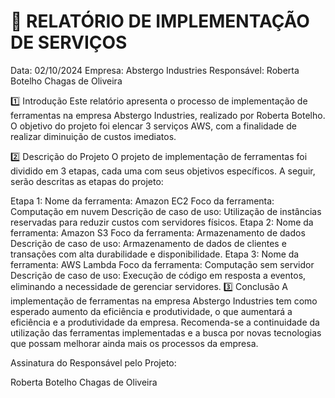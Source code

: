 # 📝 RELATÓRIO DE IMPLEMENTAÇÃO DE SERVIÇOS
Data: 02/10/2024
Empresa: Abstergo Industries
Responsável: Roberta Botelho Chagas de Oliveira

1️⃣ Introdução
Este relatório apresenta o processo de implementação de ferramentas na empresa Abstergo Industries, realizado por Roberta Botelho. O objetivo do projeto foi elencar 3 serviços AWS, com a finalidade de realizar diminuição de custos imediatos.

2️⃣ Descrição do Projeto
O projeto de implementação de ferramentas foi dividido em 3 etapas, cada uma com seus objetivos específicos. A seguir, serão descritas as etapas do projeto:

Etapa 1:
Nome da ferramenta: Amazon EC2
Foco da ferramenta: Computação em nuvem
Descrição de caso de uso: Utilização de instâncias reservadas para reduzir custos com servidores físicos.
Etapa 2:
Nome da ferramenta: Amazon S3
Foco da ferramenta: Armazenamento de dados
Descrição de caso de uso: Armazenamento de dados de clientes e transações com alta durabilidade e disponibilidade.
Etapa 3:
Nome da ferramenta: AWS Lambda
Foco da ferramenta: Computação sem servidor
Descrição de caso de uso: Execução de código em resposta a eventos, eliminando a necessidade de gerenciar servidores.
3️⃣ Conclusão
A implementação de ferramentas na empresa Abstergo Industries tem como esperado aumento da eficiência e produtividade, o que aumentará a eficiência e a produtividade da empresa. Recomenda-se a continuidade da utilização das ferramentas implementadas e a busca por novas tecnologias que possam melhorar ainda mais os processos da empresa.


Assinatura do Responsável pelo Projeto:

Roberta Botelho Chagas de Oliveira

